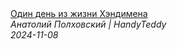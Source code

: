 <!--2024-11-08 15:00:41-->
<div class="yb">
  <a class="nodecor" href="/index.html?rabota/odin_den_iz_jizni_hendimena">
    <img class="preview" data-videoid="XKugBWUOXjk" src="https://i1.ytimg.com/vi/XKugBWUOXjk/hqdefault.jpg" align="middle" alt="">
  </a>
  <div class="inlbl text">
    <a class="nodecor" href="/index.html?rabota/odin_den_iz_jizni_hendimena">Один день из жизни Хэндимена</a><br>
    <i class="smaller2">Анатолий Полховский | HandyTeddy </i><br>
    <i class="smaller3">2024-11-08</i>
  </div>
</div>
